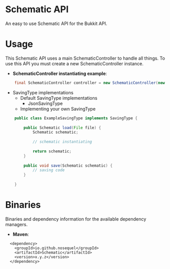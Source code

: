 # Schematic API
An easy to use Schematic API for the Bukkit API.

# Usage
This Schematic API uses a main SchematicController to handle all things.
To use this API you must create a new SchematicController instance.

* **SchematicController instantiating example**:
```java
    final SchematicController controller = new SchematicController(new JsonSavingType(), ChunkedSchematic.class);
```

* SavingType implementations
  * Default SavingType implementations
    * JsonSavingType
  * Implementing your own SavingType
```java
    public class ExampleSavingType implements SavingType {
    
        public Schematic load(File file) {
            Schematic schematic;
    
            // schematic instantiating    
    
            return schematic;
        }
    
        public void save(Schematic schematic) {
            // saving code
        }   
    
    }
```

# Binaries
Binaries and dependency information for the available dependency managers.

* **Maven**:
```maven
  <dependency>
    <groupId>io.github.nosequel</groupId>
    <artifactId>Schematic</artifactId>
    <version>x.y.z</version>
  </dependency>
```